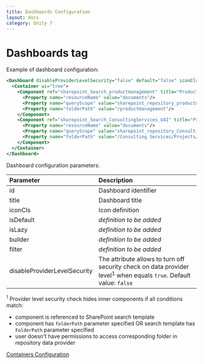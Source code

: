 ```yaml
---
title: Dashboards Configuration
layout: docs
category: Unity 7
---
```

# Dashboards tag

Example of dashboard configuration:

```xml
<Dashboard disableProviderLevelSecurity="false" default="false" iconCls="dashboard-cls" id="FolderSearch" lazy="true" title="Folder Search" tooltip="SharePoint Documents Search">
  <Container ui="tree">                    
    <Component ref="sharepoint_Search_productmanagement" title="Product Management Teamsite" type="searchTemplate">
      <Property name="resourceName" value="documents"/>
      <Property name="queryScope" value="sharepoint_repository_productmanagement"/>
      <Property name="folderPath" value="/productmanagement"/>
    </Component>
    <Component ref="sharepoint_Search_ConsultingServices_U4I" title="​Professional Services Teamsite - U4I" type="searchTemplate">
      <Property name="resourceName" value="documents"/>
      <Property name="queryScope" value="sharepoint_repository_ConsultingServices_U4I"/>
      <Property name="folderPath" value="/Consulting Services/Projects/internal/unity4intellective"/>
    </Component>
  </Container>
</Dashboard>
```

Dashboard configuration parameters:

| Parameter | Description |
|:----|:-------------------|
|id | Dashboard identifier |
|title | Dashboard title |
|iconCls | Icon definition |
|isDefault | *definition to be added* |
|isLazy | *definition to be added* |
|builder | *definition to be added* |
|filter | *definition to be added* |
|disableProviderLevelSecurity | The attribute allows to turn off security check on data provider level<sup>1</sup> when equals `true`. Default value: `false` |

<sup>1</sup> Provider level security check hides inner components if all conditions match:
- component is referenced to SharePoint search template
- component has `folderPath` parameter specified OR search template has `FolderPath` parameter specified
- user doesn't have permissions to access corresponding folder in repository data provider

[Containers Configuration](dashboards/container-tag.md)
